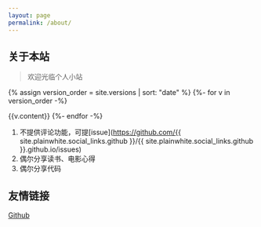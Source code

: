 ```yaml
---
layout: page
permalink: /about/
---
```


## 关于本站

> 欢迎光临个人小站

{% assign version_order = site.versions | sort: "date" %}
{%- for v in version_order -%}

{{v.content}}
{%- endfor -%}


1. 不提供评论功能，可提[issue](https://github.com/{{ site.plainwhite.social_links.github }}/{{ site.plainwhite.social_links.github }}.github.io/issues)
2. 偶尔分享读书、电影心得
3. 偶尔分享代码



## 友情链接

[Github](https://github.com/auaa)





